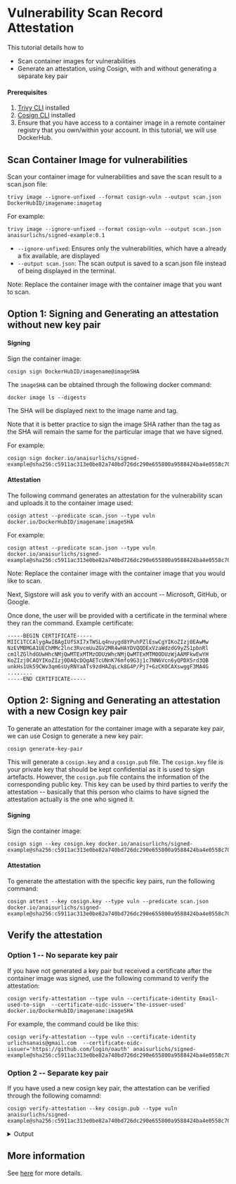 # Vulnerability Scan Record Attestation

This tutorial details how to

- Scan container images for vulnerabilities
- Generate an attestation, using Cosign, with and without generating a separate key pair

#### Prerequisites

1. [Trivy CLI](../../getting-started/installation.md) installed
2. [Cosign CLI](https://docs.sigstore.dev/system_config/installation/) installed 
3. Ensure that you have access to a container image in a remote container registry that you own/within your account. In this tutorial, we will use DockerHub.

## Scan Container Image for vulnerabilities

Scan your container image for vulnerabilities and save the scan result to a scan.json file:
```
trivy image --ignore-unfixed --format cosign-vuln --output scan.json DockerHubID/imagename:imagetag
```

For example:
```
trivy image --ignore-unfixed --format cosign-vuln --output scan.json anaisurlichs/signed-example:0.1
```

* `--ignore-unfixed`: Ensures only the vulnerabilities, which have a already a fix available, are displayed
* `--output scan.json`: The scan output is saved to a scan.json file instead of being displayed in the terminal.

Note: Replace the container image with the container image that you want to scan.

## Option 1: Signing and Generating an attestation without new key pair

#### Signing

Sign the container image:
```
cosign sign DockerHubID/imagename@imageSHA
```

The `imageSHA` can be obtained through the following docker command:
```
docker image ls --digests
```
The SHA will be displayed next to the image name and tag.

Note that it is better practice to sign the image SHA rather than the tag as the SHA will remain the same for the particular image that we have signed.

For example:
```
cosign sign docker.io/anaisurlichs/signed-example@sha256:c5911ac313e0be82a740bd726dc290e655800a9588424ba4e0558c705d1287fd
```

#### Attestation

The following command generates an attestation for the vulnerability scan and uploads it to the container image used:
```
cosign attest --predicate scan.json --type vuln docker.io/DockerHubID/imagename:imageSHA
```

For example:
```
cosign attest --predicate scan.json --type vuln docker.io/anaisurlichs/signed-example@sha256:c5911ac313e0be82a740bd726dc290e655800a9588424ba4e0558c705d1287fd
```

Note: Replace the container image with the container image that you would like to scan.

Next, Sigstore will ask you to verify with an account -- Microsoft, GitHub, or Google.

Once done, the user will be provided with a certificate in the terminal where they ran the command. Example certificate:
```
-----BEGIN CERTIFICATE-----
MIIC1TCCAlygAwIBAgIUfSXI7xTWSLq4nuygd8YPuhPZlEswCgYIKoZIzj0EAwMw
NzEVMBMGA1UEChMMc2lnc3RvcmUuZGV2MR4wHAYDVQQDExVzaWdzdG9yZS1pbnRl
cm1lZGlhdGUwHhcNMjQwMTExMTMzODUzWhcNMjQwMTExMTM0ODUzWjAAMFkwEwYH
KoZIzj0CAQYIKoZIzj0DAQcDQgAETcUNnK76mfo9G3j1c7NN6Vcn6yQPDX5rd3QB
unkHs1Uk59CWv3qm6sUyRNYaATs9zdHAZqLck8G4P/Pj7+GzCKOCAXswggF3MA4G
........
-----END CERTIFICATE-----
```


## Option 2: Signing and Generating an attestation with a new Cosign key pair

To generate an attestation for the container image with a separate key pair, we can use Cosign to generate a new key pair:
```
cosign generate-key-pair 
```

This will generate a `cosign.key` and a `cosign.pub` file. The `cosign.key` file is your private key that should be kept confidential as it is used to sign artefacts. However, the `cosign.pub` file contains the information of the corresponding public key. This key can be used by third parties to verify the attestation -- basically that this person who claims to have signed the attestation actually is the one who signed it. 

#### Signing

Sign the container image:
```
cosign sign --key cosign.key docker.io/anaisurlichs/signed-example@sha256:c5911ac313e0be82a740bd726dc290e655800a9588424ba4e0558c705d1287fd
```

#### Attestation

To generate the attestation with the specific key pairs, run the following command:
```
cosign attest --key cosign.key --type vuln --predicate scan.json docker.io/anaisurlichs/signed-example@sha256:c5911ac313e0be82a740bd726dc290e655800a9588424ba4e0558c705d1287fd 
```

## Verify the attestation

### Option 1 -- No separate key pair

If you have not generated a key pair but received a certificate after the container image was signed, use the following command to verify the attestation:

```
cosign verify-attestation --type vuln --certificate-identity Email-used-to-sign  --certificate-oidc-issuer='the-issuer-used' docker.io/DockerHubID/imagename:imageSHA
```

For example, the command could be like this:
```
cosign verify-attestation --type vuln --certificate-identity urlichsanais@gmail.com  --certificate-oidc-issuer='https://github.com/login/oauth' anaisurlichs/signed-example@sha256:c5911ac313e0be82a740bd726dc290e655800a9588424ba4e0558c705d1287fd
```

### Option 2 -- Separate key pair

If you have used a new cosign key pair, the attestation can be verified through the following comamnd:
```
cosign verify-attestation --key cosign.pub --type vuln anaisurlichs/signed-example@sha256:c5911ac313e0be82a740bd726dc290e655800a9588424ba4e0558c705d1287fd 
```

<details>
<summary>Output</summary>

The output should look similar to the following:
```
Verification for anaisurlichs/signed-example@sha256:c5911ac313e0be82a740bd726dc290e655800a9588424ba4e0558c705d1287fd --
The following checks were performed on each of these signatures:
  - The cosign claims were validated
  - Existence of the claims in the transparency log was verified offline
  - The signatures were verified against the specified public key
{"payloadType":"application/vnd.in-toto+json","payload":
```
</details>

## More information

See [here][vuln-attestation] for more details.

[vuln-attestation]: ../../docs/supply-chain/attestation/vuln.md